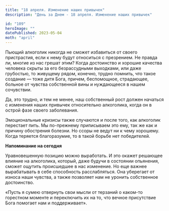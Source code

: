 ```yaml
---
title: "18 апреля. Изменение наших привычек"
description: "День за Днем - 18 апреля. Изменение наших привычек"

id: "109"
heroImage: ""
datePublished: 2023-05-04
moth: "april"
---
```


Пьющий алкоголик никогда не сможет избавиться от своего пристрастия, если к
нему будут относиться с презрением. Не правда ли, многие из нас грешат этим?
Когда достоинство и хорошие качества человека скрыты за его безрассудными
выходками, или даже грубостью, то живущему рядом, конечно, трудно помнить, что
такое создание — тоже дитя Бога, причем, беспомощное, страдающее, больное от
чувства собственной вины и нуждающееся в нашем сочувствии.

Да, это трудно, и тем не менее, наш собственный рост должен начаться с
изменения наших привычек относительно алкоголика, когда он в острой фазе
своего заболевания.

Эмоциональные кризисы также случаются и после того, как алкоголик перестает
пить. Мы по-прежнему приписываем это ему, так же как и причину обострения
болезни. Но ссоры не ведут ни к чему хорошему. Когда теряется благоразумие, то
в такой борьбе нет победителей.

**Напоминание на сегодня**

Уравновешенную позицию можно выработать. И это окажет решающее влияние на
алкоголика, который, даже будучи в состоянии опьянения, сможет ощутить
происшедшее в нас изменение. Но еще важнее вырабатывать в себе способность
расслабляться. Она уберегает от износа наши чувства, а также позволяет нам не
уронить собственное достоинство.

«Пусть я сумею отвернуть свои мысли от терзаний о каком-то горестном моменте и
переключить их на то, что вечное присутствие Бога помогает нам и
поддерживает».
